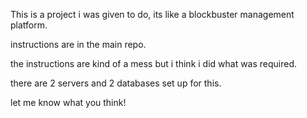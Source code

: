 This is a project i was given to do,
its like a blockbuster management platform. 

instructions are in the main repo.

the instructions are kind of a mess but i think i did what was required.

there are 2 servers and 2 databases set up for this.

let me know what you think!
